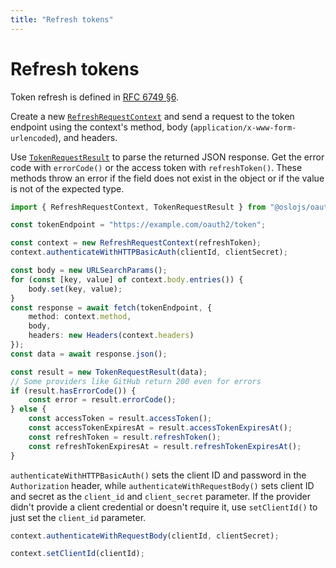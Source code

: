 ```yaml
---
title: "Refresh tokens"
---
```


# Refresh tokens

Token refresh is defined in [RFC 6749 §6](https://datatracker.ietf.org/doc/html/rfc6749#section-6).

Create a new [`RefreshRequestContext`](/reference/main/RefreshRequestContext) and send a request to the token endpoint using the context's method, body (`application/x-www-form-urlencoded`), and headers.

Use [`TokenRequestResult`](/reference/main/TokenRequestResult) to parse the returned JSON response. Get the error code with `errorCode()` or the access token with `refreshToken()`. These methods throw an error if the field does not exist in the object or if the value is not of the expected type.

```ts
import { RefreshRequestContext, TokenRequestResult } from "@oslojs/oauth2";

const tokenEndpoint = "https://example.com/oauth2/token";

const context = new RefreshRequestContext(refreshToken);
context.authenticateWithHTTPBasicAuth(clientId, clientSecret);

const body = new URLSearchParams();
for (const [key, value] of context.body.entries()) {
	body.set(key, value);
}
const response = await fetch(tokenEndpoint, {
	method: context.method,
	body,
	headers: new Headers(context.headers)
});
const data = await response.json();

const result = new TokenRequestResult(data);
// Some providers like GitHub return 200 even for errors
if (result.hasErrorCode()) {
	const error = result.errorCode();
} else {
	const accessToken = result.accessToken();
	const accessTokenExpiresAt = result.accessTokenExpiresAt();
	const refreshToken = result.refreshToken();
	const refreshTokenExpiresAt = result.refreshTokenExpiresAt();
}
```

`authenticateWithHTTPBasicAuth()` sets the client ID and password in the `Authorization` header, while `authenticateWithRequestBody()` sets client ID and secret as the `client_id` and `client_secret` parameter. If the provider didn't provide a client credential or doesn't require it, use `setClientId()` to just set the `client_id` parameter.

```ts
context.authenticateWithRequestBody(clientId, clientSecret);

context.setClientId(clientId);
```
